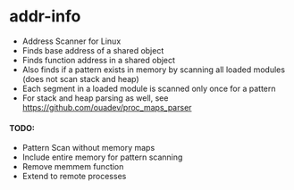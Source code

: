 # addr-info
* Address Scanner for Linux
* Finds base address of a shared object
* Finds function address in a shared object
* Also finds if a pattern exists in memory by scanning all loaded modules (does not scan stack and heap)
* Each segment in a loaded module is scanned only once for a pattern
* For stack and heap parsing as well, see https://github.com/ouadev/proc_maps_parser
 #### TODO: 
 * Pattern Scan without memory maps
 * Include entire memory for pattern scanning
 * Remove memmem function
 * Extend to remote processes
